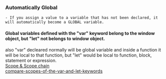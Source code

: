 
### Automatically Global
    - If you assign a value to a variable that has not been declared, it will automatically become a GLOBAL variable.
    
#### Global variables defined with the "var" keyword belong to the window object, but "let" not belongs to window object. 
also "var" decleared normally will be global variable and inside a function it will be local to that function, but "let" would be local to
function, block, statement or expression.  
[Scope & Scope chain](https://dev.to/tailine/scope-and-scope-chain-in-javascript-3478)  
[compare-scopes-of-the-var-and-let-keywords](https://www.freecodecamp.org/learn/javascript-algorithms-and-data-structures/es6/compare-scopes-of-the-var-and-let-keywords)

